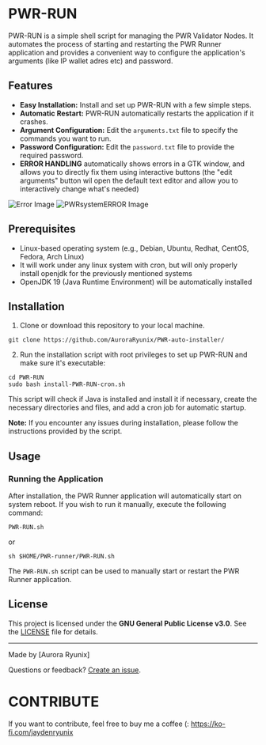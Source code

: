 # PWR-RUN

PWR-RUN is a simple shell script for managing the PWR Validator Nodes. It automates the process of starting and restarting the PWR Runner application and provides a convenient way to configure the application's arguments (like IP wallet adres etc) and password.

## Features

- **Easy Installation:** Install and set up PWR-RUN with a few simple steps.
- **Automatic Restart:** PWR-RUN automatically restarts the application if it crashes.
- **Argument Configuration:** Edit the `arguments.txt` file to specify the commands you want to run.
- **Password Configuration:** Edit the `password.txt` file to provide the required password.
- **ERROR HANDLING** automatically shows errors in a GTK window, and allows you to directly fix them using interactive buttons (the "edit arguments" button wil open the default text editor and allow you to interactively change what's needed)

![Error Image](https://github.com/AuroraRyunix/PWR-auto-installer/blob/main/error-images/error-typical.png)
![PWRsystemERROR Image](https://github.com/AuroraRyunix/PWR-auto-installer/blob/main/error-images/PWRsystemERROR.png)
## Prerequisites

- Linux-based operating system (e.g., Debian, Ubuntu, Redhat, CentOS, Fedora, Arch Linux)
- It will work under any linux system with cron, but will only properly install openjdk for the previously mentioned systems
- OpenJDK 19 (Java Runtime Environment) will be automatically installed

## Installation

1. Clone or download this repository to your local machine.

```shell
git clone https://github.com/AuroraRyunix/PWR-auto-installer/
```

2. Run the installation script with root privileges to set up PWR-RUN and make sure it's executable:

```shell
cd PWR-RUN
sudo bash install-PWR-RUN-cron.sh
```

This script will check if Java is installed and install it if necessary, create the necessary directories and files, and add a cron job for automatic startup.

**Note:** If you encounter any issues during installation, please follow the instructions provided by the script.

## Usage

### Running the Application

After installation, the PWR Runner application will automatically start on system reboot. If you wish to run it manually, execute the following command:

```
PWR-RUN.sh
```
or
```
sh $HOME/PWR-runner/PWR-RUN.sh
```

The `PWR-RUN.sh` script can be used to manually start or restart the PWR Runner application.

## License

This project is licensed under the **GNU General Public License v3.0**. See the [LICENSE](LICENSE) file for details.

---

Made by [Aurora Ryunix]

Questions or feedback? [Create an issue](https://github.com/AuroraRyunix/PWR-auto-installer/issues).

# CONTRIBUTE

If you want to contribute, feel free to buy me a coffee (: https://ko-fi.com/jaydenryunix

